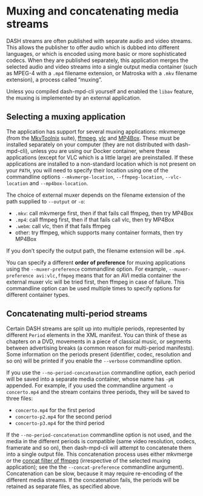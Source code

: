# Muxing and concatenating media streams


DASH streams are often published with separate audio and video streams. This allows the publisher to
offer audio which is dubbed into different languages, or which is encoded using more basic or more
sophisticated codecs. When they are published separately, this application merges the selected audio
and video streams into a single output media container (such as MPEG-4 with a `.mp4` filename
extension, or Matroska with a `.mkv` filename extension), a process called “muxing”.

Unless you compiled dash-mpd-cli yourself and enabled the `libav` feature, the muxing is implemented
by an external application.


## Selecting a muxing application

The application has support for several muxing applications: mkvmerge (from the
[MkvToolnix](https://mkvtoolnix.download/) suite), [ffmpeg](https://ffmpeg.org/),
[vlc](https://www.videolan.org/vlc/) and [MP4Box](https://github.com/gpac/gpac/wiki/MP4Box). These
must be installed separately on your computer (they are not distributed with dash-mpd-cli), unless
you are using our Docker container, where these applications (except for VLC which is a little
large) are preinstalled. If these applications are installed to a non-standard location which is not
present on your `PATH`, you will need to specify their location using one of the commandline options
`--mkvmerge-location`, `--ffmpeg-location`, `--vlc-location` and `--mp4box-location`.

The choice of external muxer depends on the filename extension of the path supplied to `--output`
or `-o`: 

- `.mkv`: call mkvmerge first, then if that fails call ffmpeg, then try MP4Box
- `.mp4`: call ffmpeg first, then if that fails call vlc, then try MP4Box
- `.webm`: call vlc, then if that fails ffmpeg
- other: try ffmpeg, which supports many container formats, then try MP4Box

If you don’t specify the output path, the filename extension will be `.mp4`.

You can specify a different **order of preference** for muxing applications using the
`--muxer-preference` commandline option. For example, `--muxer-preference avi:vlc,ffmpeg` means that
for an AVI media container the external muxer vlc will be tried first, then ffmpeg in case of
failure. This commandline option can be used multiple times to specify options for different
container types.



## Concatenating multi-period streams

Certain DASH streams are split up into multiple periods, represented by different `Period` elements
in the XML manifest. You can think of these as chapters on a DVD, movements in a piece of classical
music, or segments between advertising breaks (a common reason for multi-period manifests). Some
information on the periods present (identifier, codec, resolution and so on) will be printed if
you enable the `--verbose` commandline option.

If you use the `--no-period-concatenation` commandline option, each period will be saved into a
separate media container, whose name has `-pN` appended. For example, if you used the commandline
argument `-o concerto.mp4` and the stream contains three periods, they will be saved to three files:

- `concerto.mp4` for the first period
- `concerto-p2.mp4` for the second period
- `concerto-p3.mp4` for the third period

If the `--no-period-concatenation` commandline option is not used, and the media in the different
periods is compatible (same video resolution, codecs, framerate and so on), then dash-mpd-cli will
attempt to concatenate them into a single output file. This concatenation process uses either
mkvmerge or the [concat filter of ffmpeg](https://ffmpeg.org/ffmpeg-filters.html#concat)
(irrespective of the selected muxing application); see the the `--concat-preference` commandline
argument). Concatenation can be slow, because it may require re-encoding of the different media
streams. If the concatenation fails, the periods will be retained as separate files, as specified
above.

